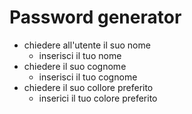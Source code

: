 # Password generator

- chiedere all'utente il suo nome
    - inserisci il tuo nome
- chiedere il suo cognome
    - inserisci il tuo cognome
- chiedere il suo collore preferito
    - inserici il tuo colore preferito